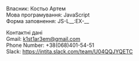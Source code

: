 Власник: Костьо Артем   
Мова програмування: JavaScript   
Форма заповнення: JS-L__:EX-__   

Контактні дані   
Gmail: k1st1ar3em@gmail.com   
Phone Number: +38(068)401-54-51   
Slack: https://intita.slack.com/team/U04QQJYQETC   

